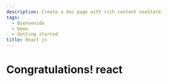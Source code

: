 ```yaml
---
description: Create a doc page with rich content useState.
tags:
  - Bienvenida
  - Demo
  - Getting started
title: React js
---
```



# Congratulations! react